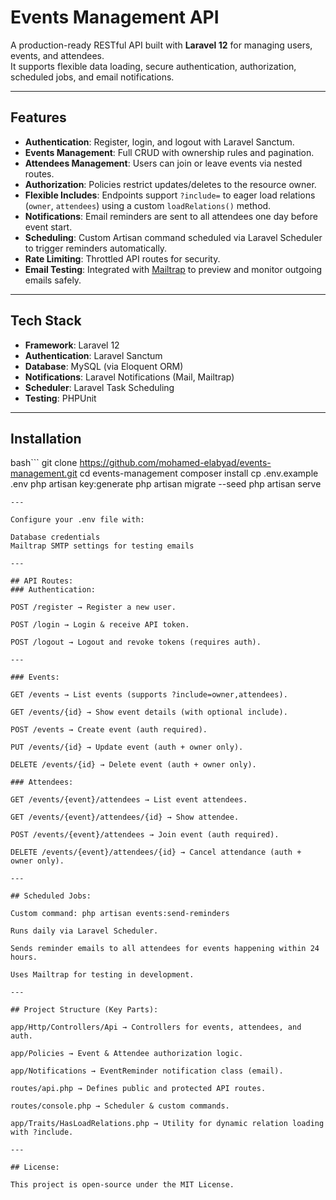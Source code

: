 # Events Management API

A production-ready RESTful API built with **Laravel 12** for managing users, events, and attendees.  
It supports flexible data loading, secure authentication, authorization, scheduled jobs, and email notifications.

---

## Features
- **Authentication**: Register, login, and logout with Laravel Sanctum.
- **Events Management**: Full CRUD with ownership rules and pagination.
- **Attendees Management**: Users can join or leave events via nested routes.
- **Authorization**: Policies restrict updates/deletes to the resource owner.
- **Flexible Includes**: Endpoints support `?include=` to eager load relations (`owner`, `attendees`) using a custom `loadRelations()` method.
- **Notifications**: Email reminders are sent to all attendees one day before event start.
- **Scheduling**: Custom Artisan command scheduled via Laravel Scheduler to trigger reminders automatically.
- **Rate Limiting**: Throttled API routes for security.
- **Email Testing**: Integrated with [Mailtrap](https://mailtrap.io/) to preview and monitor outgoing emails safely.

---

## Tech Stack
- **Framework**: Laravel 12
- **Authentication**: Laravel Sanctum
- **Database**: MySQL (via Eloquent ORM)
- **Notifications**: Laravel Notifications (Mail, Mailtrap)
- **Scheduler**: Laravel Task Scheduling
- **Testing**: PHPUnit

---

## Installation
bash```
git clone https://github.com/mohamed-elabyad/events-management.git
cd events-management
composer install
cp .env.example .env
php artisan key:generate
php artisan migrate --seed
php artisan serve
```
---

Configure your .env file with:

Database credentials
Mailtrap SMTP settings for testing emails

---

## API Routes:
### Authentication:

POST /register → Register a new user.

POST /login → Login & receive API token.

POST /logout → Logout and revoke tokens (requires auth).

---

### Events:

GET /events → List events (supports ?include=owner,attendees).

GET /events/{id} → Show event details (with optional include).

POST /events → Create event (auth required).

PUT /events/{id} → Update event (auth + owner only).

DELETE /events/{id} → Delete event (auth + owner only).

### Attendees:

GET /events/{event}/attendees → List event attendees.

GET /events/{event}/attendees/{id} → Show attendee.

POST /events/{event}/attendees → Join event (auth required).

DELETE /events/{event}/attendees/{id} → Cancel attendance (auth + owner only).

---

## Scheduled Jobs:

Custom command: php artisan events:send-reminders

Runs daily via Laravel Scheduler.

Sends reminder emails to all attendees for events happening within 24 hours.

Uses Mailtrap for testing in development.

---

## Project Structure (Key Parts):

app/Http/Controllers/Api → Controllers for events, attendees, and auth.

app/Policies → Event & Attendee authorization logic.

app/Notifications → EventReminder notification class (email).

routes/api.php → Defines public and protected API routes.

routes/console.php → Scheduler & custom commands.

app/Traits/HasLoadRelations.php → Utility for dynamic relation loading with ?include.

---

## License:

This project is open-source under the MIT License.
